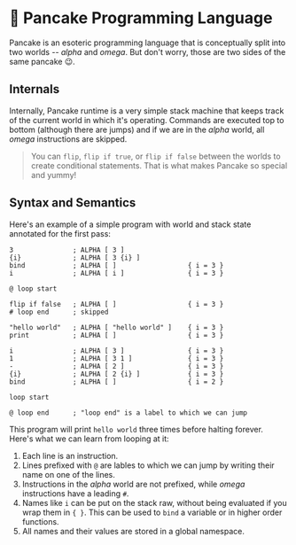 # 🥞 Pancake Programming Language

Pancake is an esoteric programming language that is conceptually split into two
worlds -- _alpha_ and _omega_. But don't worry, those are two sides of the same
pancake 😉.

## Internals

Internally, Pancake runtime is a very simple stack machine that keeps track of
the current world in which it's operating. Commands are executed top to bottom
(although there are jumps) and if we are in the _alpha_ world, all _omega_
instructions are skipped.

> You can `flip`, `flip if true`, or `flip if false` between the worlds to
> create conditional statements. That is what makes Pancake so special and
> yummy!

## Syntax and Semantics

Here's an example of a simple program with world and stack state annotated for
the first pass:

```
3               ; ALPHA [ 3 ]
{i}             ; ALPHA [ 3 {i} ]
bind            ; ALPHA [ ]                  { i = 3 }
i               ; ALPHA [ i ]                { i = 3 }

@ loop start

flip if false   ; ALPHA [ ]                  { i = 3 }
# loop end      ; skipped

"hello world"   ; ALPHA [ "hello world" ]    { i = 3 }
print           ; ALPHA [ ]                  { i = 3 }

i               ; ALPHA [ 3 ]                { i = 3 }
1               ; ALPHA [ 3 1 ]              { i = 3 }
-               ; ALPHA [ 2 ]                { i = 3 }
{i}             ; ALPHA [ 2 {i} ]            { i = 3 }
bind            ; ALPHA [ ]                  { i = 2 }

loop start

@ loop end      ; "loop end" is a label to which we can jump
```

This program will print `hello world` three times before halting forever. Here's
what we can learn from looping at it:

1. Each line is an instruction.
2. Lines prefixed with `@` are lables to which we can jump by writing their name
   on one of the lines.
3. Instructions in the _alpha_ world are not prefixed, while _omega_
   instructions have a leading `#`.
4. Names like `i` can be put on the stack raw, without being evaluated if you
   wrap them in `{ }`. This can be used to `bind` a variable or in higher order
   functions.
5. All names and their values are stored in a global namespace.
